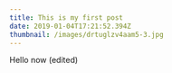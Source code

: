 ```yaml
---
title: This is my first post
date: 2019-01-04T17:21:52.394Z
thumbnail: /images/drtuglzv4aam5-3.jpg
---
```

Hello now (edited)
